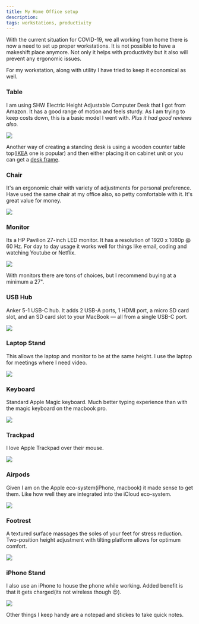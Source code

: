 ```yaml
---
title: My Home Office setup
description:
tags: workstations, productivity
---
```


With the current situation for COVID-19, we all working from home there is now a need to set up proper workstations. It is not possible to have a makeshift place anymore. Not only it helps with productivity but it also will prevent any ergonomic issues.

For my workstation, along with utility I have tried to keep it economical as well.

### Table
I am using SHW Electric Height Adjustable Computer Desk that I got from Amazon. It has a good range of motion and feels sturdy. As I am trying to keep costs down, this is a basic model I went with. *Plus it had good reviews also.*

<a href="https://www.amazon.com/SHW-Electric-Height-Adjustable-Computer/dp/B07GVRKCWP/ref=as_li_ss_il?dchild=1&keywords=Tresanti&qid=1589832486&sr=8-16&linkCode=li3&tag=ummuld04-20&linkId=3623f33188211a7e2dbb41eb37190c4c&language=en_US" target="_blank"><img border="0" src="//ws-na.amazon-adsystem.com/widgets/q?_encoding=UTF8&ASIN=B07GVRKCWP&Format=_SL250_&ID=AsinImage&MarketPlace=US&ServiceVersion=20070822&WS=1&tag=ummuld04-20&language=en_US" ></a><img src="https://ir-na.amazon-adsystem.com/e/ir?t=ummuld04-20&language=en_US&l=li3&o=1&a=B07GVRKCWP" width="1" height="1" border="0" alt="" style="border:none !important; margin:0px !important;" />

Another way of creating a standing desk is using a wooden counter table top([IKEA](https://www.ikea.com/us/en/p/saeljan-countertop-oak-effect-laminate-80439214/) one is popular) and then either placing it on cabinet unit or you can get a [desk frame](https://amzn.to/2zclwgH).

### Chair
It's an ergonomic chair with variety of adjustments for personal preference. Have used the same chair at my office also, so petty comfortable with it. It's great value for money.

<a href="https://www.amazon.com/Office-Star-FreeFlex-Adjustable-Multi-Function/dp/B00450P182/ref=as_li_ss_il?dchild=1&keywords=office+star+pro-line+ii+deluxe+adjustable+airgrid+back&qid=1589778804&sr=8-1&th=1&linkCode=li3&tag=ummuld04-20&linkId=04140fdf96c75609ea68b64947d974a7&language=en_US" target="_blank"><img border="0" src="//ws-na.amazon-adsystem.com/widgets/q?_encoding=UTF8&ASIN=B00450P182&Format=_SL250_&ID=AsinImage&MarketPlace=US&ServiceVersion=20070822&WS=1&tag=ummuld04-20&language=en_US" ></a><img src="https://ir-na.amazon-adsystem.com/e/ir?t=ummuld04-20&language=en_US&l=li3&o=1&a=B00450P182" width="1" height="1" border="0" alt="" style="border:none !important; margin:0px !important;" />

### Monitor
Its a HP Pavilion 27-inch LED monitor. It has a resolution of 1920 x 1080p @ 60 Hz. For day to day usage it works well for things like email, coding and watching Youtube or Netflix.

<a href="https://www.amazon.com/HP-Pavilion-27-inch-Backlight-27xw/dp/B0199W9UMS/ref=as_li_ss_il?ie=UTF8&linkCode=li3&tag=&linkId=68e6ec0ea3a07fde2beda9f45adc2830&language=en_US" target="_blank"><img border="0" src="//ws-na.amazon-adsystem.com/widgets/q?_encoding=UTF8&ASIN=B0199W9UMS&Format=_SL250_&ID=AsinImage&MarketPlace=US&ServiceVersion=20070822&WS=1&tag=&language=en_US" ></a><img src="https://ir-na.amazon-adsystem.com/e/ir?t=&language=en_US&l=li3&o=1&a=B0199W9UMS" width="1" height="1" border="0" alt="" style="border:none !important; margin:0px !important;" />

With monitors there are tons of choices, but I recommend buying at a minimum a 27".

### USB Hub
Anker 5-1 USB-C hub. It adds 2 USB-A ports, 1 HDMI port, a micro SD card slot, and an SD card slot to your MacBook — all from a single USB-C port.

<a href="https://www.amazon.com/gp/product/B07H4VQ4BZ/ref=as_li_ss_il?ie=UTF8&psc=1&linkCode=li2&tag=ummuld04-20&linkId=0da64864c9b68532750f8d3a5ac6a08f&language=en_US" target="_blank"><img border="0" src="//ws-na.amazon-adsystem.com/widgets/q?_encoding=UTF8&ASIN=B07H4VQ4BZ&Format=_SL160_&ID=AsinImage&MarketPlace=US&ServiceVersion=20070822&WS=1&tag=ummuld04-20&language=en_US" ></a><img src="https://ir-na.amazon-adsystem.com/e/ir?t=ummuld04-20&language=en_US&l=li2&o=1&a=B07H4VQ4BZ" width="1" height="1" border="0" alt="" style="border:none !important; margin:0px !important;" />

### Laptop Stand
This allows the laptop and monitor to be at the same height. I use the laptop for meetings where I need video.

<a href="https://www.amazon.com/gp/product/B07D74DT3B/ref=as_li_ss_il?pf_rd_r=HJE8ZCXYA5H17E5WBXYF&pf_rd_p=edaba0ee-c2fe-4124-9f5d-b31d6b1bfbee&linkCode=li3&tag=ummuld04-20&linkId=cb56677ca6da6bdd006d244100451c1e&language=en_US" target="_blank"><img border="0" src="//ws-na.amazon-adsystem.com/widgets/q?_encoding=UTF8&ASIN=B07D74DT3B&Format=_SL250_&ID=AsinImage&MarketPlace=US&ServiceVersion=20070822&WS=1&tag=ummuld04-20&language=en_US" ></a><img src="https://ir-na.amazon-adsystem.com/e/ir?t=ummuld04-20&language=en_US&l=li3&o=1&a=B07D74DT3B" width="1" height="1" border="0" alt="" style="border:none !important; margin:0px !important;" />

### Keyboard
Standard Apple Magic keyboard. Much better typing experience than with the magic keyboard on the macbook pro.

<a href="https://www.amazon.com/Apple-Keyboard-Wireless-Rechargable-English/dp/B016QO64FI/ref=as_li_ss_il?crid=1ZUOD13HJT91A&dchild=1&keywords=magic+keyboard&qid=1589779044&s=electronics&sprefix=magic+,electronics,209&sr=1-4&linkCode=li2&tag=ummuld04-20&linkId=4f055e06d45dc99f93a09c068a960224&language=en_US" target="_blank"><img border="0" src="//ws-na.amazon-adsystem.com/widgets/q?_encoding=UTF8&ASIN=B016QO64FI&Format=_SL160_&ID=AsinImage&MarketPlace=US&ServiceVersion=20070822&WS=1&tag=ummuld04-20&language=en_US" ></a><img src="https://ir-na.amazon-adsystem.com/e/ir?t=ummuld04-20&language=en_US&l=li2&o=1&a=B016QO64FI" width="1" height="1" border="0" alt="" style="border:none !important; margin:0px !important;" />

### Trackpad
I love Apple Trackpad over their mouse.

<a href="https://www.amazon.com/Apple-Magic-Trackpad-Wireless-Rechargable/dp/B016QO5YWC/ref=as_li_ss_il?crid=2KOI81L93MGM1&dchild=1&keywords=trackpad&qid=1589779089&s=electronics&sprefix=trackpad,electronics,231&sr=1-3&th=1&linkCode=li2&tag=ummuld04-20&linkId=5a287bcada377fa4214781236c41261a&language=en_US" target="_blank"><img border="0" src="//ws-na.amazon-adsystem.com/widgets/q?_encoding=UTF8&ASIN=B016QO5YWC&Format=_SL160_&ID=AsinImage&MarketPlace=US&ServiceVersion=20070822&WS=1&tag=ummuld04-20&language=en_US" ></a><img src="https://ir-na.amazon-adsystem.com/e/ir?t=ummuld04-20&language=en_US&l=li2&o=1&a=B016QO5YWC" width="1" height="1" border="0" alt="" style="border:none !important; margin:0px !important;" />

### Airpods
Given I am on the Apple eco-system(iPhone, macbook) it made sense to get them. Like how well they are integrated into the iCloud eco-system.

<a href="https://www.amazon.com/Apple-AirPods-Charging-Latest-Model/dp/B07PXGQC1Q/ref=as_li_ss_il?dchild=1&keywords=airpods&qid=1589779127&s=electronics&sr=1-3&linkCode=li2&tag=ummuld04-20&linkId=b7b5f8c22a03b018a09e57ce28493d8b&language=en_US" target="_blank"><img border="0" src="//ws-na.amazon-adsystem.com/widgets/q?_encoding=UTF8&ASIN=B07PXGQC1Q&Format=_SL160_&ID=AsinImage&MarketPlace=US&ServiceVersion=20070822&WS=1&tag=ummuld04-20&language=en_US" ></a><img src="https://ir-na.amazon-adsystem.com/e/ir?t=ummuld04-20&language=en_US&l=li2&o=1&a=B07PXGQC1Q" width="1" height="1" border="0" alt="" style="border:none !important; margin:0px !important;" />

### Footrest
A textured surface massages the soles of your feet for stress reduction. Two-position height adjustment with tilting platform allows for optimum comfort.

<a href="https://www.amazon.com/gp/product/B00006I62X/ref=as_li_ss_il?ie=UTF8&psc=1&linkCode=li2&tag=ummuld04-20&linkId=3d012aab46a8efae4182dfa76b1bf80b&language=en_US" target="_blank"><img border="0" src="//ws-na.amazon-adsystem.com/widgets/q?_encoding=UTF8&ASIN=B00006I62X&Format=_SL160_&ID=AsinImage&MarketPlace=US&ServiceVersion=20070822&WS=1&tag=ummuld04-20&language=en_US" ></a><img src="https://ir-na.amazon-adsystem.com/e/ir?t=ummuld04-20&language=en_US&l=li2&o=1&a=B00006I62X" width="1" height="1" border="0" alt="" style="border:none !important; margin:0px !important;" />

### iPhone Stand
 I also use an iPhone to house the phone while working. Added benefit is that it gets charged(its not wireless though 😉).

<a href="https://www.amazon.com/gp/product/B014INJCT4/ref=as_li_ss_il?ie=UTF8&psc=1&linkCode=li2&tag=ummuld04-20&linkId=b741e6d621cb7c9f61a1860b6f5e444f&language=en_US" target="_blank"><img border="0" src="//ws-na.amazon-adsystem.com/widgets/q?_encoding=UTF8&ASIN=B014INJCT4&Format=_SL160_&ID=AsinImage&MarketPlace=US&ServiceVersion=20070822&WS=1&tag=ummuld04-20&language=en_US" ></a><img src="https://ir-na.amazon-adsystem.com/e/ir?t=ummuld04-20&language=en_US&l=li2&o=1&a=B014INJCT4" width="1" height="1" border="0" alt="" style="border:none !important; margin:0px !important;" />

Other things I keep handy are a notepad and stickes to take quick notes.  
